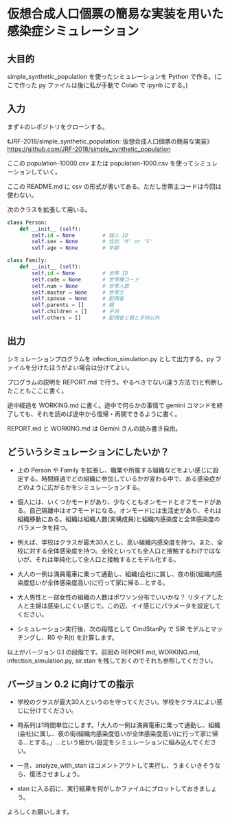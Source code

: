 # 仮想合成人口個票の簡易な実装を用いた感染症シミュレーション

## 大目的

simple_synthetic_population を使ったシミュレーションを Python で作る。(ここで作った py ファイルは後に私が手動で Colab で ipynb にする。)


## 入力

まず↓のレポジトリをクローンする。

《JRF-2018/simple_synthetic_population: 仮想合成人口個票の簡易な実装》  
https://github.com/JRF-2018/simple_synthetic_population

ここの population-10000.csv または population-1000.csv を使ってシミュレーションしていく。

ここの README.md に csv の形式が書いてある。ただし世帯主コードは今回は使わない。

次のクラスを拡張して用いる。

```python
class Person:
    def __init__ (self):
        self.id = None         # 個人 ID
        self.sex = None        # 性別 'M' or 'F'
        self.age = None        # 年齢

class Family:
    def __init__ (self):
        self.id = None         # 世帯 ID
        self.code = None       # 世帯種コード
        self.num = None        # 世帯人数
        self.master = None     # 世帯主
        self.spouse = None     # 配偶者
        self.parents = []      # 親
        self.children = []     # 子供
        self.others = []       # 配偶者と親と子供以外
```

## 出力

シミュレーションプログラムを infection_simulation.py として出力する。py ファイルを分けたほうがよい場合は分けてよい。

プログラムの説明を REPORT.md で行う。やるべきでない(違う方法で)と判断したこともここに書く。

途中経過を WORKING.md に書く。途中で何らかの事情で gemini コマンドを終了しても、それを読めば途中から復帰・再開できるように書く。

REPORT.md と WORKING.md は Gemini さんの読み書き自由。


## どういうシミュレーションにしたいか？

  * 上の Person や Family を拡張し、職業や所属する組織などをよい感じに設定する。時間経過でどの組織に参加しているかが変わる中で、ある感染症がどのように広がるかをシミュレーションする。

  * 個人には、いくつかモードがあり、少なくともオンモードとオフモードがある。自己隔離中はオフモードになる。オンモードには生活史があり、それは組織移動にある。組織は組織人数(実構成員)と組織内感染度と全体感染度のパラメータを持つ。

  * 例えば、学校はクラスが最大30人とし、高い組織内感染度を持つ。また、全校に対する全体感染度を持つ。全校といっても全人口と接触するわけではないが、それは単純化して全人口と接触するとモデル化する。

  * 大人の一例は満員電車に乗って通勤し、組織(会社)に属し、夜の街(組織内感染度低いが全体感染度高い)に行って家に帰る…とする。

  * 大人男性と一部女性の組織の人数はポワソン分布でいいかな？ リタイアした人と主婦は感染しにくい感じで。この辺、イイ感じにパラメータを設定してください。

  * シミュレーション実行後、次の段階として CmdStanPy で SIR モデルとマッチングし、R0 や R(t) を計算します。

以上がバージョン 0.1 の段階です。前回の REPORT.md, WORKING.md, infection_simulation.py, sir.stan を残しておくのでそれも参照してください。


## バージョン 0.2 に向けての指示

  * 学校のクラスが最大30人というのを守ってください。学校をクラスによい感じに分けてください。

  * 時系列は1時間単位にします。「大人の一例は満員電車に乗って通勤し、組織(会社)に属し、夜の街(組織内感染度低いが全体感染度高い)に行って家に帰る…とする。」…という細かい設定をシミュレーションに組み込んでください。

  * 一旦、analyze_with_stan はコメントアウトして実行し、うまくいきそうなら、復活させましょう。

  * stan に入る前に、実行結果を何がしかファイルにプロットしておきましょう。

よろしくお願いします。

